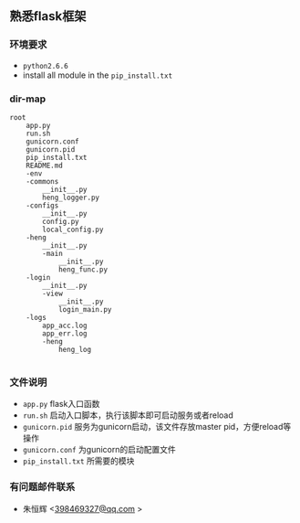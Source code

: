 ## 熟悉flask框架  

                                               
### 环境要求                                   
                                               
* `python2.6.6`                                
* install all module in the `pip_install.txt`                                                                                                                                                                       
                                               
### dir-map                                    
                                               
```                                            
root                                           
    app.py                                  
    run.sh                                     
    gunicorn.conf                              
    gunicorn.pid                               
    pip_install.txt                            
    README.md                                  
    -env                                       
    -commons                                   
        __init__.py                         
        heng_logger.py                      
    -configs                                
        __init__.py                            
        config.py                           
        local_config.py                     
    -heng                                   
        __init__.py                         
        -main                               
            __init__.py                     
            heng_func.py                    
    -login                                  
        __init__.py                         
        -view                               
            __init__.py                     
            login_main.py                   
    -logs                                   
        app_acc.log                         
        app_err.log                         
        -heng                               
            heng_log                        
                                            
```

                                        
### 文件说明                            
                                        
* `app.py`          flask入口函数         
* `run.sh`          启动入口脚本，执行该脚本即可启动服务或者reload
* `gunicorn.pid`    服务为gunicorn启动，该文件存放master pid，方便reload等操作
* `gunicorn.conf`   为gunicorn的启动配置文件
* `pip_install.txt` 所需要的模块   



### 有问题邮件联系
* 朱恒辉 &lt;398469327@qq.com &gt;


